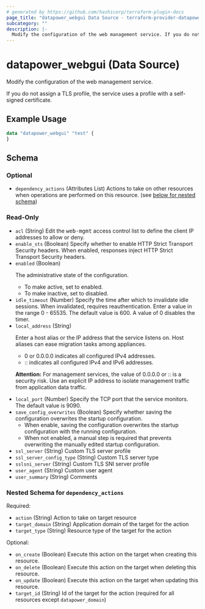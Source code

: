 ```yaml
---
# generated by https://github.com/hashicorp/terraform-plugin-docs
page_title: "datapower_webgui Data Source - terraform-provider-datapower"
subcategory: ""
description: |-
  Modify the configuration of the web management service. If you do not assign a TLS profile, the service uses a profile with a self-signed certificate.
---
```


# datapower_webgui (Data Source)

Modify the configuration of the web management service. <p>If you do not assign a TLS profile, the service uses a profile with a self-signed certificate.</p>

## Example Usage

```terraform
data "datapower_webgui" "test" {
}
```

<!-- schema generated by tfplugindocs -->
## Schema

### Optional

- `dependency_actions` (Attributes List) Actions to take on other resources when operations are performed on this resource. (see [below for nested schema](#nestedatt--dependency_actions))

### Read-Only

- `acl` (String) Edit the <tt>web-mgmt</tt> access control list to define the client IP addresses to allow or deny.
- `enable_sts` (Boolean) Specify whether to enable HTTP Strict Transport Security headers. When enabled, responses inject HTTP Strict Transport Security headers.
- `enabled` (Boolean) <p>The administrative state of the configuration.</p><ul><li>To make active, set to enabled.</li><li>To make inactive, set to disabled.</li></ul>
- `idle_timeout` (Number) Specify the time after which to invalidate idle sessions. When invalidated, requires reauthentication. Enter a value in the range 0 - 65535. The default value is 600. A value of 0 disables the timer.
- `local_address` (String) <p>Enter a host alias or the IP address that the service listens on. Host aliases can ease migration tasks among appliances.</p><ul><li>0 or 0.0.0.0 indicates all configured IPv4 addresses.</li><li>:: indicates all configured IPv4 and IPv6 addresses.</li></ul><p><b>Attention:</b> For management services, the value of 0.0.0.0 or :: is a security risk. Use an explicit IP address to isolate management traffic from application data traffic.</p>
- `local_port` (Number) Specify the TCP port that the service monitors. The default value is 9090.
- `save_config_overwrites` (Boolean) Specify whether saving the configuration overwrites the startup configuration. <ul><li>When enable, saving the configuration overwrites the startup configuration with the running configuration.</li><li>When not enabled, a manual step is required that prevents overwriting the manually edited startup configuration.</li></ul>
- `ssl_server` (String) Custom TLS server profile
- `ssl_server_config_type` (String) Custom TLS server type
- `sslsni_server` (String) Custom TLS SNI server profile
- `user_agent` (String) Custom user agent
- `user_summary` (String) Comments

<a id="nestedatt--dependency_actions"></a>
### Nested Schema for `dependency_actions`

Required:

- `action` (String) Action to take on target resource
- `target_domain` (String) Application domain of the target for the action
- `target_type` (String) Resource type of the target for the action

Optional:

- `on_create` (Boolean) Execute this action on the target when creating this resource.
- `on_delete` (Boolean) Execute this action on the target when deleting this resource.
- `on_update` (Boolean) Execute this action on the target when updating this resource.
- `target_id` (String) Id of the target for the action (required for all resources except `datapower_domain`)
